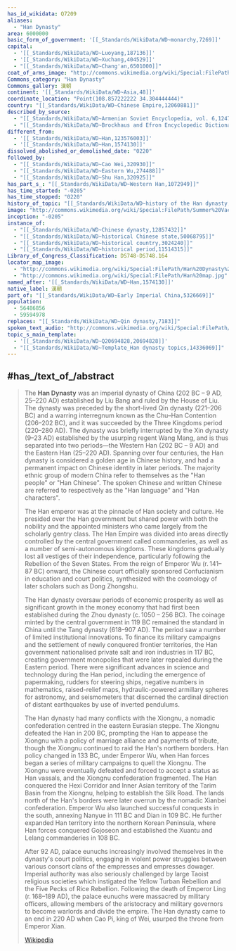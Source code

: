 ```yaml
---
has_id_wikidata: Q7209
aliases:
  - "Han Dynasty"
area: 6000000
basic_form_of_government: '[[_Standards/WikiData/WD~monarchy,7269]]'
capital:
  - '[[_Standards/WikiData/WD~Luoyang,187136]]'
  - '[[_Standards/WikiData/WD~Xuchang,404529]]'
  - "[[_Standards/WikiData/WD~Chang'an,6501000]]"
coat_of_arms_image: "http://commons.wikimedia.org/wiki/Special:FilePath/Inscription%20on%20Imperial%20Seal%20of%20China%20%22%E5%8F%97%E5%91%BD%E6%96%BC%E5%A4%A9%20%E6%97%A2%E5%A3%BD%E6%B0%B8%E6%98%8C%22.svg"
Commons_category: "Han Dynasty"
Commons_gallery: 漢朝
continent: '[[_Standards/WikiData/WD~Asia,48]]'
coordinate_location: "Point(108.857222222 34.304444444)"
country: "[[_Standards/WikiData/WD~Chinese Empire,12060881]]"
described_by_source:
  - "[[_Standards/WikiData/WD~Armenian Soviet Encyclopedia, vol. 6,124737633]]"
  - "[[_Standards/WikiData/WD~Brockhaus and Efron Encyclopedic Dictionary,602358]]"
different_from:
  - '[[_Standards/WikiData/WD~Han,123576003]]'
  - '[[_Standards/WikiData/WD~Han,1574130]]'
dissolved_abolished_or_demolished_date: "0220"
followed_by:
  - "[[_Standards/WikiData/WD~Cao Wei,320930]]"
  - "[[_Standards/WikiData/WD~Eastern Wu,274488]]"
  - "[[_Standards/WikiData/WD~Shu Han,320925]]"
has_part_s_: "[[_Standards/WikiData/WD~Western Han,1072949]]"
has_time_started: "-0205"
has_time_stopped: "0220"
history_of_topic: "[[_Standards/WikiData/WD~history of the Han dynasty,15709899]]"
image: "http://commons.wikimedia.org/wiki/Special:FilePath/Summer%20Vacation%202007%2C%20263%2C%20Watchtower%20In%20The%20Morning%20Light%2C%20Dunhuang%2C%20Gansu%20Province.jpg"
inception: "-0205"
instance_of:
  - "[[_Standards/WikiData/WD~Chinese dynasty,12857432]]"
  - "[[_Standards/WikiData/WD~historical Chinese state,50068795]]"
  - "[[_Standards/WikiData/WD~historical country,3024240]]"
  - "[[_Standards/WikiData/WD~historical period,11514315]]"
Library_of_Congress_Classification: DS748-DS748.164
locator_map_image:
  - "http://commons.wikimedia.org/wiki/Special:FilePath/Han%20Dynasty%20100%20BCE.png"
  - "http://commons.wikimedia.org/wiki/Special:FilePath/Han%20map.jpg"
named_after: '[[_Standards/WikiData/WD~Han,1574130]]'
native_label: 漢朝
part_of: "[[_Standards/WikiData/WD~Early Imperial China,5326669]]"
population:
  - 56486856
  - 59594978
replaces: "[[_Standards/WikiData/WD~Qin dynasty,7183]]"
spoken_text_audio: "http://commons.wikimedia.org/wiki/Special:FilePath/EN-Han%20dynasty-article.ogg"
topic_s_main_template:
  - '[[_Standards/WikiData/WD~Q20694828,20694828]]'
  - "[[_Standards/WikiData/WD~Template_Han dynasty topics,14336069]]"
---
```


## #has_/text_of_/abstract 

> The **Han Dynasty** was an imperial dynasty of China (202 BC – 9 AD, 25–220 AD) established by Liu Bang and ruled by the House of Liu. The dynasty was preceded by the short-lived Qin dynasty (221–206 BC) and a warring interregnum known as the Chu–Han Contention (206–202 BC), and it was succeeded by the Three Kingdoms period (220–280 AD). The dynasty was briefly interrupted by the Xin dynasty (9–23 AD) established by the usurping regent Wang Mang, and is thus separated into two periods—the Western Han (202 BC – 9 AD) and the Eastern Han (25–220 AD). Spanning over four centuries, the Han dynasty is considered a golden age in Chinese history, and had a permanent impact on Chinese identity in later periods. The majority ethnic group of modern China refer to themselves as the "Han people" or "Han Chinese". The spoken Chinese and written Chinese are referred to respectively as the "Han language" and "Han characters".
>
> The Han emperor was at the pinnacle of Han society and culture. He presided over the Han government but shared power with both the nobility and the appointed ministers who came largely from the scholarly gentry class. The Han Empire was divided into areas directly controlled by the central government called commanderies, as well as a number of semi-autonomous kingdoms. These kingdoms gradually lost all vestiges of their independence, particularly following the Rebellion of the Seven States. From the reign of Emperor Wu (r. 141–87 BC) onward, the Chinese court officially sponsored Confucianism in education and court politics, synthesized with the cosmology of later scholars such as Dong Zhongshu.
>
> The Han dynasty oversaw periods of economic prosperity as well as significant growth in the money economy that had first been established during the Zhou dynasty (c. 1050 – 256 BC). The coinage minted by the central government in 119 BC remained the standard in China until the Tang dynasty (618–907 AD). The period saw a number of limited institutional innovations. To finance its military campaigns and the settlement of newly conquered frontier territories, the Han government nationalised private salt and iron industries in 117 BC, creating government monopolies that were later repealed during the Eastern period. There were significant advances in science and technology during the Han period, including the emergence of papermaking, rudders for steering ships, negative numbers in mathematics, raised-relief maps, hydraulic-powered armillary spheres for astronomy, and seismometers that discerned the cardinal direction of distant earthquakes by use of inverted pendulums.
>
> The Han dynasty had many conflicts with the Xiongnu, a nomadic confederation centred in the eastern Eurasian steppe. The Xiongnu defeated the Han in 200 BC, prompting the Han to appease the Xiongnu with a policy of marriage alliance and payments of tribute, though the Xiongnu continued to raid the Han's northern borders. Han policy changed in 133 BC, under Emperor Wu, when Han forces began a series of military campaigns to quell the Xiongnu. The Xiongnu were eventually defeated and forced to accept a status as Han vassals, and the Xiongnu confederation fragmented. The Han conquered the Hexi Corridor and Inner Asian territory of the Tarim Basin from the Xiongnu, helping to establish the Silk Road. The lands north of the Han's borders were later overrun by the nomadic Xianbei confederation. Emperor Wu also launched successful conquests in the south, annexing Nanyue in 111 BC and Dian in 109 BC. He further expanded Han territory into the northern Korean Peninsula, where Han forces conquered Gojoseon and established the Xuantu and Lelang commanderies in 108 BC. 
>
> After 92 AD, palace eunuchs increasingly involved themselves in the dynasty's court politics, engaging in violent power struggles between various consort clans of the empresses and empresses dowager. Imperial authority was also seriously challenged by large Taoist religious societies which instigated the Yellow Turban Rebellion and the Five Pecks of Rice Rebellion. Following the death of Emperor Ling (r. 168–189 AD), the palace eunuchs were massacred by military officers, allowing members of the aristocracy and military governors to become warlords and divide the empire. The Han dynasty came to an end in 220 AD when Cao Pi, king of Wei, usurped the throne from Emperor Xian.
>
> [Wikipedia](https://en.wikipedia.org/wiki/Han%20dynasty) 

